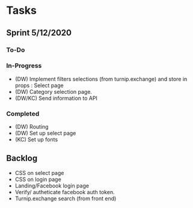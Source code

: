 # Tasks

## Sprint 5/12/2020

### To-Do



### In-Progress
- (DW) Implement filters selections (from turnip.exchange) and store in props : Select page
- (DW) Category selection page.
- (DW/KC) Send information to API

### Completed
- (DW) Routing
- (DW) Set up select page
- (KC) Set up fonts

## Backlog

- CSS on select page
- CSS on login page
- Landing/Facebook login page
- Verify/ autheticate facebook auth token.
- Turnip.exchange search (from front end)
